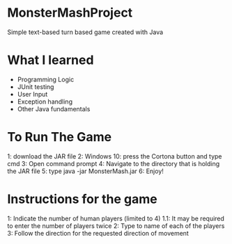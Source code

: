 # MonsterMashProject
Simple text-based turn based game created with Java

# What I learned
- Programming Logic
- JUnit testing
- User Input
- Exception handling
- Other Java fundamentals

# To Run The Game
1: download the JAR file
2: Windows 10: press the Cortona button and type cmd
3: Open command prompt
4: Navigate to the directory that is holding the JAR file
5: type java -jar MonsterMash.jar
6: Enjoy!

# Instructions for the game
1: Indicate the number of human players (limited to 4)
  1.1: It may be required to enter the number of players twice
2: Type to name of each of the players
3: Follow the direction for the requested direction of movement
